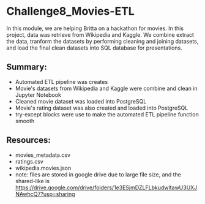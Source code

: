 # Challenge8_Movies-ETL

In this module, we are helping Britta on a hackathon for movies. In this project, data was retrieve from Wikipedia and Kaggle. We combine extract the data, tranform the datasets by performing cleaning and joining datasets, and load the final clean datasets into SQL database for presentations.

## Summary:
* Automated ETL pipeline was creates
* Movie's datasets from Wikipedia and Kaggle were combine and clean in Jupyter Notebook
* Cleaned movie dataset was loaded into PostgreSQL
* Movie's rating dataset was also created and loaded into PostgreSQL
* try-except blocks were use to make the automated ETL pipeline function smooth

## Resources:
* movies_metadata.csv
* ratings.csv
* wikipedia.movies.json
* note: files are stored in google drive due to large file size, and the shared-like is https://drive.google.com/drive/folders/1e3ESjmDZLFLbkudwltawU3UXJNAwhcQ7?usp=sharing
